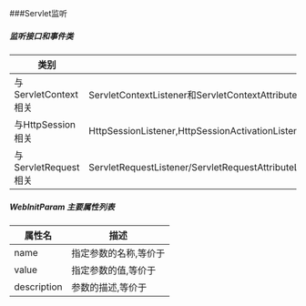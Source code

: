 ###Servlet监听

##### 监听接口和事件类

| 类别                | 监听接口                                     | 监听事件                                     |
| ----------------- | ---------------------------------------- | ---------------------------------------- |
| 与ServletContext相关 | ServletContextListener和ServletContextAttributeListener | ServletContextEvent/ServletContextAttributeEvent |
| 与HttpSession相关 |HttpSessionListener,HttpSessionActivationListener,HttpSessionAttributeListener,HttpSessionBindingListener | HttpSessionEvent,HttpSessionAttributeEvent |
| 与ServletRequest相关 | ServletRequestListener/ServletRequestAttributeListener | ServletRequestEvent,ServletRequestAttributeEvent |


##### WebInitParam  主要属性列表

| 属性名         | 描述                      |
| ----------- | ----------------------- |
| name        | 指定参数的名称,等价于<param-name> |
| value       | 指定参数的值,等价于<param-value> |
| description | 参数的描述,等价于<description>  |

